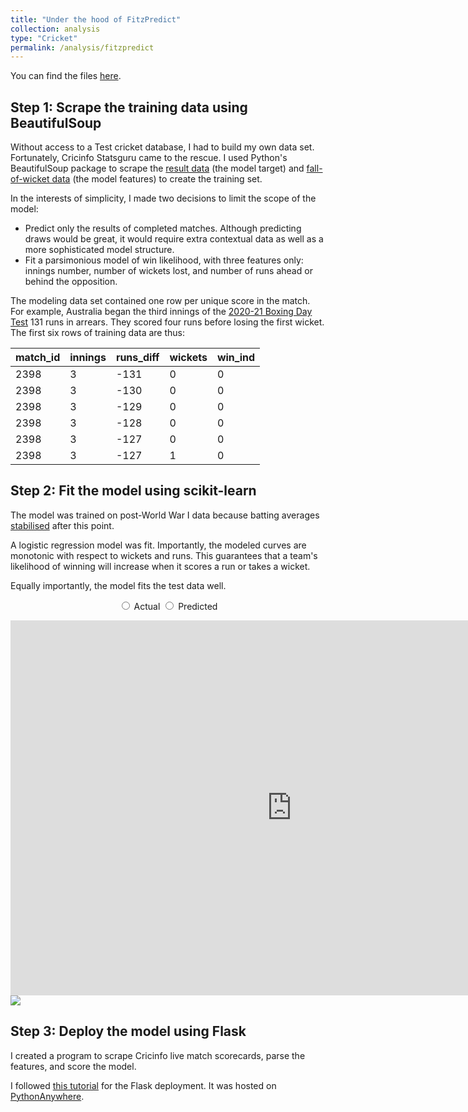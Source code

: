 ```yaml
---
title: "Under the hood of FitzPredict"
collection: analysis
type: "Cricket"
permalink: /analysis/fitzpredict
---
```


You can find the files [here](https://github.com/luke-fitz/projects/tree/main/fitzpredict).

Step 1: Scrape the training data using BeautifulSoup
------
Without access to a Test cricket database, I had to build my own data set. Fortunately, Cricinfo Statsguru came to the rescue. I used Python's BeautifulSoup package to scrape the [result data](https://stats.espncricinfo.com/ci/engine/stats/index.html?class=1;filter=advanced;orderby=start;page=1;size=200;template=results;type=team;view=results) (the model target) and  [fall-of-wicket data](https://stats.espncricinfo.com/ci/engine/stats/index.html?class=1;filter=advanced;orderby=start;page=1;size=200;template=results;type=fow;view=innings) (the model features) to create the training set.

In the interests of simplicity, I made two decisions to limit the scope of the model:
- Predict only the results of completed matches. Although predicting draws would be great, it would require extra contextual data as well as a more sophisticated model structure.
- Fit a parsimonious model of win likelihood, with three features only: innings number, number of wickets lost, and number of runs ahead or behind the opposition.

The modeling data set contained one row per unique score in the match. For example, Australia began the third innings of the [2020-21 Boxing Day Test](https://www.espncricinfo.com/series/india-in-australia-2020-21-1223867/australia-vs-india-2nd-test-1223870/full-scorecard) 131 runs in arrears. They scored four runs before losing the first wicket. The first six rows of training data are thus:

| match_id | innings | runs_diff | wickets | win_ind |
|----------|---------|-----------|---------|---------|
| 2398     | 3       | -131      | 0       | 0       |
| 2398     | 3       | -130      | 0       | 0       |
| 2398     | 3       | -129      | 0       | 0       |
| 2398     | 3       | -128      | 0       | 0       |
| 2398     | 3       | -127      | 0       | 0       |
| 2398     | 3       | -127      | 1       | 0       |

Step 2: Fit the model using scikit-learn
------
The model was trained on post-World War I data because batting averages [stabilised](
https://stats.espncricinfo.com/ci/engine/stats/index.html?class=1;filter=advanced;groupby=decade;orderby=start;template=results;type=batting) after this point.

A logistic regression model was fit. Importantly, the modeled curves are monotonic with respect to wickets and runs. This guarantees that a team's likelihood of winning will increase when it scores a run or takes a wicket.

Equally importantly, the model fits the test data well.

<script>
    function go(loc){
      console.log(loc);
        document.getElementById('iframe').src = loc; 
    }
</script>

<div class="iframe_container">
    <form align="center">
        <input type="radio" name="iframe" value="type" onClick= "go('https://luke-fitz.github.io/files/fitzpredict_actual.html')"/>   Actual   	
        <input type="radio" name="iframe" value="type" onClick = "go('https://luke-fitz.github.io/files/fitzpredict_predicted.html')"/>   Predicted   
    </form>
</div>
<div class="logins_details_container"><!--The top container-->
	<iframe width="900" height="600" frameborder="0" scrolling="no" id="iframe" src="https://luke-fitz.github.io/files/fitzpredict_actual.html"></iframe>
</div>

<img src="https://luke-fitz.github.io/files/fitzpredict_actual_vs_predicted.png">

Step 3: Deploy the model using Flask
------
I created a program to scrape Cricinfo live match scorecards, parse the features, and score the model.

I followed [this tutorial](https://towardsdatascience.com/how-to-easily-deploy-machine-learning-models-using-flask-b95af8fe34d4) for the Flask deployment. It was hosted on [PythonAnywhere](https://www.pythonanywhere.com/).
